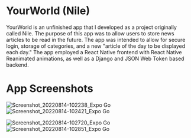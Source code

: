 # YourWorld (Nile)
YourWorld is an unfinished app that I developed as a project originally called Nile.
The purpose of this app was to allow users to store news articles to be read in the future. The app was intended to allow for secure login, storage of categories, and a new "article of the day to be displayed each day."
The app employed a React Native frontend with React Native Reanimated animations, as well as a Django and JSON Web Token based backend.

# App Screenshots
![Screenshot_20220814-102238_Expo Go](https://user-images.githubusercontent.com/106849931/189779814-9fe232b6-0071-4c0d-9b00-c881ec898f4b.jpg) ![Screenshot_20220814-102421_Expo Go](https://user-images.githubusercontent.com/106849931/189779878-3a40e8fb-2c84-48f0-b4af-089a150c0a66.jpg)

![Screenshot_20220814-102720_Expo Go](https://user-images.githubusercontent.com/106849931/189779914-26230a7d-3a01-43fe-b2b6-032a00e09426.jpg) ![Screenshot_20220814-102851_Expo Go](https://user-images.githubusercontent.com/106849931/189779929-65742e6d-3511-435b-a715-97b1e51bef30.jpg)
